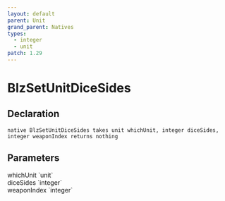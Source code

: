 ```yaml
---
layout: default
parent: Unit
grand_parent: Natives
types:
  - integer
  - unit
patch: 1.29
---
```


# BlzSetUnitDiceSides

## Declaration

```
native BlzSetUnitDiceSides takes unit whichUnit, integer diceSides, integer weaponIndex returns nothing
```

## Parameters
<dl>
  <dt>whichUnit `unit`</dt>
  <dd></dd>

  <dt>diceSides `integer`</dt>
  <dd></dd>

  <dt>weaponIndex `integer`</dt>
  <dd></dd>
</dl>